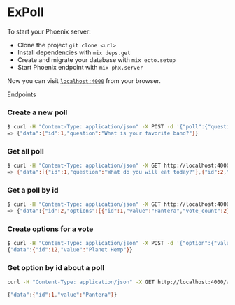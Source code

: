 # ExPoll

To start your Phoenix server:
  * Clone the project  `git clone <url>`
  * Install dependencies with `mix deps.get`
  * Create and migrate your database with `mix ecto.setup`
  * Start Phoenix endpoint with `mix phx.server`

Now you can visit [`localhost:4000`](http://localhost:4000) from your browser.

Endpoints
### Create a new poll
```bash
$ curl -H "Content-Type: application/json" -X POST -d '{"poll":{"question":"What is your favorite band?"}}' http://localhost:4000/api/polls
=> {"data":{"id":1,"question":"What is your favorite band?"}}
```

### Get all poll
```bash
$ curl -H "Content-Type: application/json" -X GET http://localhost:4000/api/polls
=> {"data":[{"id":1,"question":"What do you will eat today?"},{"id":2,"question":"What is your favorite band?"}]}%
```

### Get a poll by id
```bash
$ curl -H "Content-Type: application/json" -X GET http://localhost:4000/api/polls/2
=> {"data":{"id":2,"options":[{"id":1,"value":"Pantera","vote_count":2},{"id":2,"value":"Hatebreed","vote_count":1}],"question":"What is your favorite band?"}}%
```

### Create options for a vote
```bash
$ curl -H "Content-Type: application/json" -X POST -d '{"option":{"value":"Planet Hemp"}}' http://localhost:4000/api/polls/2/options
{"data":{"id":12,"value":"Planet Hemp"}}
```

### Get option by id about a poll
```bash
curl -H "Content-Type: application/json" -X GET http://localhost:4000/api/polls/4/options/1

{"data":{"id":1,"value":"Pantera"}}
```
